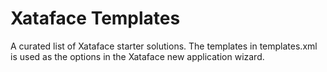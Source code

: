 # Xataface Templates

A curated list of Xataface starter solutions.  The templates in templates.xml is used as the options in the Xataface new application wizard.